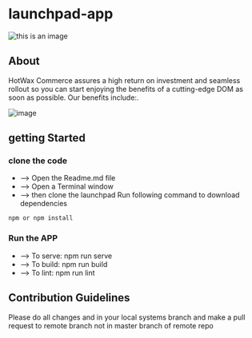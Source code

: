 # launchpad-app
![this is an image](/public/Favicon.png)

## About
HotWax Commerce assures a high return on investment and seamless rollout so you can start enjoying the benefits of a cutting-edge DOM as soon as possible. Our benefits include:.

![image](https://user-images.githubusercontent.com/114515612/195782743-bb075e0b-5818-4368-9ea2-e716717119a1.png)

## getting Started

### clone the code
* --> Open the Readme.md file
* --> Open a Terminal window
* --> then clone the launchpad
Run following command to download dependencies
```
npm or npm install
```

### Run the APP
* --> To serve: npm run serve
* --> To build: npm run build
* --> To lint: npm run lint

## Contribution Guidelines
Please do all changes and in your local systems branch and make a pull request to remote branch not in master branch of remote repo
